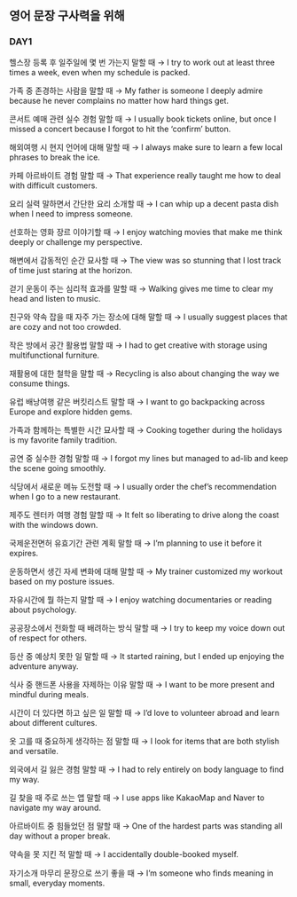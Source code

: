 ## 영어 문장 구사력을 위해

### DAY1

헬스장 등록 후 일주일에 몇 번 가는지 말할 때
→ I try to work out at least three times a week, even when my schedule is packed.

가족 중 존경하는 사람을 말할 때
→ My father is someone I deeply admire because he never complains no matter how hard things get.

콘서트 예매 관련 실수 경험 말할 때
→ I usually book tickets online, but once I missed a concert because I forgot to hit the ‘confirm’ button.

해외여행 시 현지 언어에 대해 말할 때
→ I always make sure to learn a few local phrases to break the ice.

카페 아르바이트 경험 말할 때
→ That experience really taught me how to deal with difficult customers.

요리 실력 말하면서 간단한 요리 소개할 때
→ I can whip up a decent pasta dish when I need to impress someone.

선호하는 영화 장르 이야기할 때
→ I enjoy watching movies that make me think deeply or challenge my perspective.

해변에서 감동적인 순간 묘사할 때
→ The view was so stunning that I lost track of time just staring at the horizon.

걷기 운동이 주는 심리적 효과를 말할 때
→ Walking gives me time to clear my head and listen to music.

친구와 약속 잡을 때 자주 가는 장소에 대해 말할 때
→ I usually suggest places that are cozy and not too crowded.

작은 방에서 공간 활용법 말할 때
→ I had to get creative with storage using multifunctional furniture.

재활용에 대한 철학을 말할 때
→ Recycling is also about changing the way we consume things.

유럽 배낭여행 같은 버킷리스트 말할 때
→ I want to go backpacking across Europe and explore hidden gems.

가족과 함께하는 특별한 시간 묘사할 때
→ Cooking together during the holidays is my favorite family tradition.

공연 중 실수한 경험 말할 때
→ I forgot my lines but managed to ad-lib and keep the scene going smoothly.

식당에서 새로운 메뉴 도전할 때
→ I usually order the chef’s recommendation when I go to a new restaurant.

제주도 렌터카 여행 경험 말할 때
→ It felt so liberating to drive along the coast with the windows down.

국제운전면허 유효기간 관련 계획 말할 때
→ I’m planning to use it before it expires.

운동하면서 생긴 자세 변화에 대해 말할 때
→ My trainer customized my workout based on my posture issues.

자유시간에 뭘 하는지 말할 때
→ I enjoy watching documentaries or reading about psychology.

공공장소에서 전화할 때 배려하는 방식 말할 때
→ I try to keep my voice down out of respect for others.

등산 중 예상치 못한 일 말할 때
→ It started raining, but I ended up enjoying the adventure anyway.

식사 중 핸드폰 사용을 자제하는 이유 말할 때
→ I want to be more present and mindful during meals.

시간이 더 있다면 하고 싶은 일 말할 때
→ I’d love to volunteer abroad and learn about different cultures.

옷 고를 때 중요하게 생각하는 점 말할 때
→ I look for items that are both stylish and versatile.

외국에서 길 잃은 경험 말할 때
→ I had to rely entirely on body language to find my way.

길 찾을 때 주로 쓰는 앱 말할 때
→ I use apps like KakaoMap and Naver to navigate my way around.

아르바이트 중 힘들었던 점 말할 때
→ One of the hardest parts was standing all day without a proper break.

약속을 못 지킨 적 말할 때
→ I accidentally double-booked myself.

자기소개 마무리 문장으로 쓰기 좋을 때
→ I’m someone who finds meaning in small, everyday moments.

